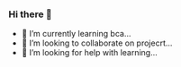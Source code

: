 ### Hi there 👋

- 🌱 I’m currently learning bca...
- 👯 I’m looking to collaborate on projecrt...
- 🤔 I’m looking for help with learning...

<!--
**Amit17062023/Amit17062023** is a ✨ _special_ ✨ repository because its `README.md` (this file) appears on your GitHub profile.

Here are some ideas to get you started:

- 🔭 I’m currently working on software ...
- 🌱 I’m currently learning bca...
- 👯 I’m looking to collaborate on projecrt...
- 🤔 I’m looking for help with learning...
- 💬 Ask me about ...
- 📫 How to reach me: ...
- 😄 Pronouns: ...
- ⚡ Fun fact: ...
-->
